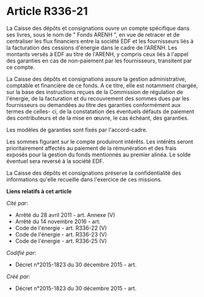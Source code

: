 # Article R336-21

La Caisse des dépôts et consignations ouvre un compte spécifique dans ses livres, sous le nom de " Fonds ARENH ", en vue de
retracer et de centraliser les flux financiers entre la société EDF et les fournisseurs liés à la facturation des cessions
d'énergie dans le cadre de l'ARENH. Les montants versés à EDF au titre de l'ARENH, y compris ceux liés à l'appel des
garanties en cas de non-paiement par les fournisseurs, transitent par ce compte. 

La Caisse des dépôts et consignations assure la gestion administrative, comptable et financière de ce fonds. A ce titre, elle
est notamment chargée, sur la base des instructions reçues de la Commission de régulation de l'énergie, de la facturation et
du recouvrement des sommes dues par les fournisseurs ou demandées au titre des garanties conformément aux termes de celles-
ci, de la constatation des éventuels défauts de paiement des contributeurs et de la mise en œuvre, le cas échéant, des
garanties.

Les modèles de garanties sont fixés par l'accord-cadre. 

Les sommes figurant sur le compte produiront intérêts. Les intérêts seront prioritairement affectés au paiement de la
rémunération et des frais exposés pour la gestion du fonds mentionnés au premier alinéa. Le solde éventuel sera reversé à la
société EDF. 

La Caisse des dépôts et consignations préserve la confidentialité des informations qu'elle recueille dans l'exercice de ces
missions.

**Liens relatifs à cet article**

_Cité par_:

  - Arrêté du 28 avril 2011 - art. Annexe (V)
  - Arrêté du 14 novembre 2016 - art.
  - Code de l'énergie - art. R336-22 (V)
  - Code de l'énergie - art. R336-23 (V)
  - Code de l'énergie - art. R336-25 (V)

_Codifié par_:

  - Décret n°2015-1823 du 30 décembre 2015 - art.

_Créé par_:

  - Décret n°2015-1823 du 30 décembre 2015 - art.
